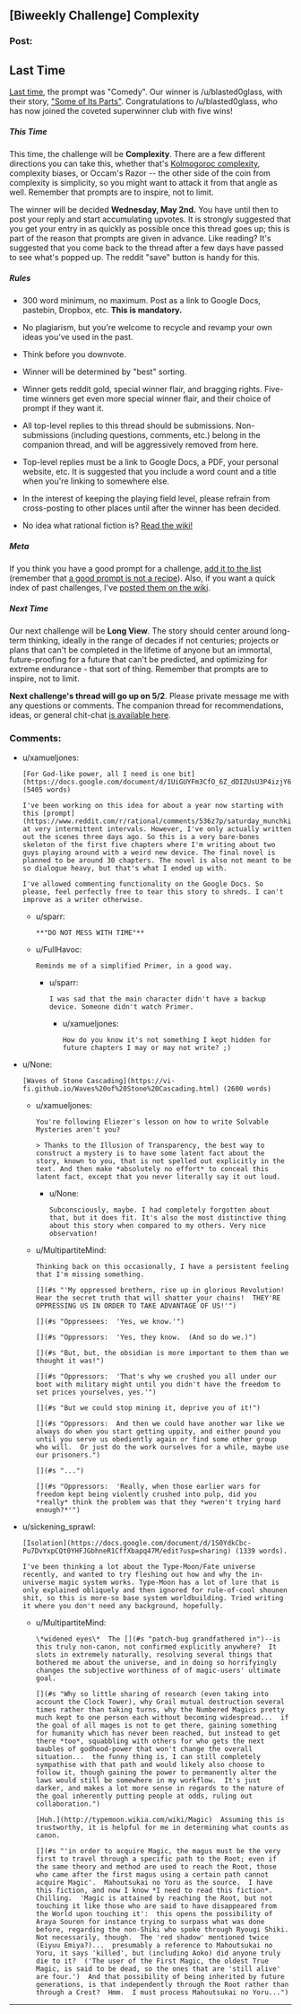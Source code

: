 ## [Biweekly Challenge] Complexity

### Post:

## Last Time

[Last time](https://www.reddit.com/r/rational/comments/89vkv0/biweekly_challenge_comedy/), the prompt was "Comedy". Our winner is /u/blasted0glass, with their story, ["Some of Its Parts"](https://www.reddit.com/r/rational/comments/89vkv0/biweekly_challenge_comedy/dwy639m/). Congratulations to /u/blasted0glass, who has now joined the coveted superwinner club with five wins!

##### This Time

This time, the challenge will be **Complexity**. There are a few different directions you can take this, whether that's [Kolmogoroc complexity](https://en.wikipedia.org/wiki/Kolmogorov_complexity), complexity biases, or Occam's Razor -- the other side of the coin from complexity is simplicity, so you might want to attack it from that angle as well. Remember that prompts are to inspire, not to limit.

The winner will be decided **Wednesday, May 2nd.** You have until then to post your reply and start accumulating upvotes. It is strongly suggested that you get your entry in as quickly as possible once this thread goes up; this is part of the reason that prompts are given in advance. Like reading? It's suggested that you come back to the thread after a few days have passed to see what's popped up. The reddit "save" button is handy for this.

##### Rules

* 300 word minimum, no maximum. Post as a link to Google Docs, pastebin, Dropbox, etc. **This is mandatory.**

* No plagiarism, but you're welcome to recycle and revamp your own ideas you've used in the past.

* Think before you downvote.

* Winner will be determined by "best" sorting.

* Winner gets reddit gold, special winner flair, and bragging rights. Five-time winners get even more special winner flair, and their choice of prompt if they want it.

* All top-level replies to this thread should be submissions. Non-submissions (including questions, comments, etc.) belong in the companion thread, and will be aggressively removed from here.

* Top-level replies must be a link to Google Docs, a PDF, your personal website, etc. It is suggested that you include a word count and a title when you're linking to somewhere else.

* In the interest of keeping the playing field level, please refrain from cross-posting to other places until after the winner has been decided.

* No idea what rational fiction is? [Read the wiki!](http://www.reddit.com/r/rational/wiki/index)

##### Meta

If you think you have a good prompt for a challenge, [add it to the list](https://docs.google.com/spreadsheets/d/1B6HaZc8FYkr6l6Q4cwBc9_-Yq1g0f_HmdHK5L1tbEbA/edit?usp=sharing) (remember that [a good prompt is not a recipe](http://www.reddit.com/r/WritingPrompts/wiki/prompts?src=RECIPE)). Also, if you want a quick index of past challenges, I've [posted them on the wiki](https://www.reddit.com/r/rational/wiki/weeklychallenge).

##### Next Time

Our next challenge will be **Long View**. The story should center around long-term thinking, ideally in the range of decades if not centuries; projects or plans that can't be completed in the lifetime of anyone but an immortal, future-proofing for a future that can't be predicted, and optimizing for extreme endurance - that sort of thing. Remember that prompts are to inspire, not to limit.

**Next challenge's thread will go up on 5/2**. Please private message me with any questions or comments. The companion thread for recommendations, ideas, or general chit-chat [is available here](https://www.reddit.com/r/rational/comments/8dat4f/challenge_companion_complexity/).

### Comments:

- u/xamueljones:
  ```
  [For God-like power, all I need is one bit](https://docs.google.com/document/d/1UiGUYFm3CfO_6Z_dDIZUsU3P4izjY6FAOq6BGLbeIMk/edit#heading=h.b3ly0s8pl1qo) (5405 words)

  I've been working on this idea for about a year now starting with this [prompt](https://www.reddit.com/r/rational/comments/536z7p/saturday_munchkinry_thread/d7qqzlx/) at very intermittent intervals. However, I've only actually written out the scenes three days ago. So this is a very bare-bones skeleton of the first five chapters where I'm writing about two guys playing around with a weird new device. The final novel is planned to be around 30 chapters. The novel is also not meant to be so dialogue heavy, but that's what I ended up with.

  I've allowed commenting functionality on the Google Docs. So please, feel perfectly free to tear this story to shreds. I can't improve as a writer otherwise.
  ```

  - u/sparr:
    ```
    **"DO NOT MESS WITH TIME"**
    ```

  - u/FullHavoc:
    ```
    Reminds me of a simplified Primer, in a good way.
    ```

    - u/sparr:
      ```
      I was sad that the main character didn't have a backup device. Someone didn't watch Primer.
      ```

      - u/xamueljones:
        ```
        How do you know it's not something I kept hidden for future chapters I may or may not write? ;)
        ```

- u/None:
  ```
  [Waves of Stone Cascading](https://vi-fi.github.io/Waves%20of%20Stone%20Cascading.html) (2600 words)
  ```

  - u/xamueljones:
    ```
    You're following Eliezer's lesson on how to write Solvable Mysteries aren't you?

    > Thanks to the Illusion of Transparency, the best way to construct a mystery is to have some latent fact about the story, known to you, that is not spelled out explicitly in the text. And then make *absolutely no effort* to conceal this latent fact, except that you never literally say it out loud.
    ```

    - u/None:
      ```
      Subconsciously, maybe. I had completely forgotten about that, but it does fit. It's also the most distinctive thing about this story when compared to my others. Very nice observation!
      ```

  - u/MultipartiteMind:
    ```
    Thinking back on this occasionally, I have a persistent feeling that I'm missing something.

    [](#s "'My oppressed brethern, rise up in glorious Revolution!  Hear the secret truth that will shatter your chains!  THEY'RE OPPRESSING US IN ORDER TO TAKE ADVANTAGE OF US!'")

    [](#s "Oppressees:  'Yes, we know.'")

    [](#s "Oppressors:  'Yes, they know.  (And so do we.)")

    [](#s "But, but, the obsidian is more important to them than we thought it was!")

    [](#s "Oppressors:  'That's why we crushed you all under our boot with military might until you didn't have the freedom to set prices yourselves, yes.'")

    [](#s "But we could stop mining it, deprive you of it!")

    [](#s "Oppressors:  And then we could have another war like we always do when you start getting uppity, and either pound you until you serve us obediently again or find some other group who will.  Or just do the work ourselves for a while, maybe use our prisoners.")

    [](#s "...")

    [](#s "Oppressors:  'Really, when those earlier wars for freedom kept being violently crushed into pulp, did you *really* think the problem was that they *weren't trying hard enough?*'")
    ```

- u/sickening_sprawl:
  ```
  [Isolation](https://docs.google.com/document/d/1S0YdkCbc-Pu7DvYxpCQt0YHFJGbhneR1CffXbapq47M/edit?usp=sharing) (1339 words).

  I've been thinking a lot about the Type-Moon/Fate universe recently, and wanted to try fleshing out how and why the in-universe magic system works. Type-Moon has a lot of lore that is only explained obliquely and then ignored for rule-of-cool shounen shit, so this is more-so base system worldbuilding. Tried writing it where you don't need any background, hopefully.
  ```

  - u/MultipartiteMind:
    ```
    \*widened eyes\*  The [](#s "patch-bug grandfathered in")--is this truly non-canon, not confirmed explicitly anywhere?  It slots in extremely naturally, resolving several things that bothered me about the universe, and in doing so horrifyingly changes the subjective worthiness of of magic-users' ultimate goal.

    [](#s "Why so little sharing of research (even taking into account the Clock Tower), why Grail mutual destruction several times rather than taking turns, why the Numbered Magics pretty much kept to one person each without becoming widespread...  if the goal of all mages is not to get there, gaining something for humanity which has never been reached, but instead to get there *too*, squabbling with others for who gets the next baubles of godhood-power that won't change the overall situation...  the funny thing is, I can still completely sympathise with that path and would likely also choose to follow it, though gaining the power to permanently alter the laws would still be somewhere in my workflow.  It's just darker, and makes a lot more sense in regards to the nature of the goal inherently putting people at odds, ruling out collaboration.")

    [Huh.](http://typemoon.wikia.com/wiki/Magic)  Assuming this is trustworthy, it is helpful for me in determining what counts as canon.

    [](#s "'in order to acquire Magic, the magus must be the very first to travel through a specific path to the Root; even if the same theory and method are used to reach the Root, those who came after the first magus using a certain path cannot acquire Magic'.  Mahoutsukai no Yoru as the source.  I have this fiction, and now I know *I need to read this fiction*.  Chilling.  'Magic is attained by reaching the Root, but not touching it like those who are said to have disappeared from the World upon touching it':  this opens the possibility of Araya Souren for instance trying to surpass what was done before, regarding the non-Shiki who spoke through Ryougi Shiki.  Not necessarily, though.  The 'red shadow' mentioned twice (Eiyuu Emiya?)...  presumably a reference to Mahoutsukai no Yoru, it says 'killed', but (including Aoko) did anyone truly die to it?  ('The user of the First Magic, the oldest True Magic, is said to be dead, so the ones that are 'still alive' are four.')  And that possibility of being inherited by future generations, is that independently through the Root rather than through a Crest?  Hmm.  I must process Mahoutsukai no Yoru...")
    ```

---


